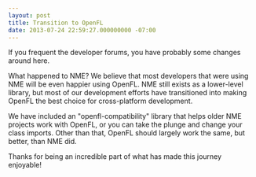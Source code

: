 ```yaml
---
layout: post
title: Transition to OpenFL
date: 2013-07-24 22:59:27.000000000 -07:00
---
```

If you frequent the developer forums, you have probably some changes around here.

What happened to NME? We believe that most developers that were using NME will be even happier using OpenFL. NME still exists as a lower-level library, but most of our development efforts have transitioned into making OpenFL the best choice for cross-platform development.

We have included an "openfl-compatibility" library that helps older NME projects work with OpenFL, or you can take the plunge and change your class imports. Other than that, OpenFL should largely work the same, but better, than NME did.

Thanks for being an incredible part of what has made this journey enjoyable!
